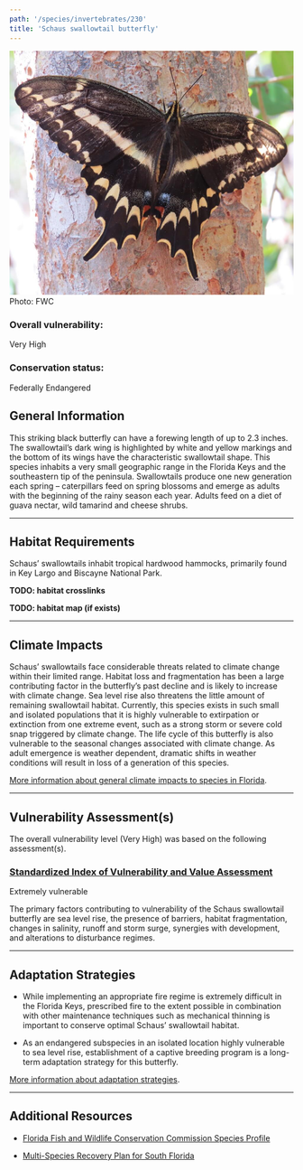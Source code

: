 ```yaml
---
path: '/species/invertebrates/230'
title: 'Schaus swallowtail butterfly'
---
```


<content-header icon="terrestrial_invertebrates" title="Schaus swallowtail butterfly" subtitle="Heraclides aristodemus ponceanus"></content-header>

<div id="TopSection">

<div class="header-photo"><img src="230.jpg" alt="Photo for Schaus swallowtail butterfly"/>
<figcaption>Photo: FWC</figcaption></div>

<div>

### Overall vulnerability:

<div class="vulnerability vulnerability-extreme">Very High</div>

### Conservation status:

Federally Endangered

</div>
</div>

## General Information

This striking black butterfly can have a forewing length of up to 2.3 inches.  The swallowtail’s dark wing is highlighted by white and yellow markings and the bottom of its wings have the characteristic swallowtail shape.  This species inhabits a very small geographic range in the Florida Keys and the southeastern tip of the peninsula.  Swallowtails produce one new generation each spring – caterpillars feed on spring blossoms and emerge as adults with the beginning of the rainy season each year.  Adults feed on a diet of guava nectar, wild tamarind and cheese shrubs.

<hr />

## Habitat Requirements



Schaus’ swallowtails inhabit tropical hardwood hammocks, primarily found in Key Largo and Biscayne National Park.

**TODO: habitat crosslinks**

**TODO: habitat map (if exists)**

<hr />

## Climate Impacts

Schaus’ swallowtails face considerable threats related to climate change within their limited range.  Habitat loss and fragmentation has been a large contributing factor in the butterfly’s past decline and is likely to increase with climate change.  Sea level rise also threatens the little amount of remaining swallowtail habitat.  Currently, this species exists in such small and isolated populations that it is highly vulnerable to extirpation or extinction from one extreme event, such as a strong storm or severe cold snap triggered by climate change.  The life cycle of this butterfly is also vulnerable to the seasonal changes associated with climate change.  As adult emergence is weather dependent, dramatic shifts in weather conditions will result in loss of a generation of this species.

[More information about general climate impacts to species in Florida](/impacts/species).



<hr />

## Vulnerability Assessment(s)

The overall vulnerability level (Very High) was based on the following assessment(s).
#### 
<div class="vulnerability-header">
<h3><a href="/impacts/vulnerability/sivva/species">Standardized Index of Vulnerability and Value Assessment</a></h3>
<div class="vulnerability vulnerability-extreme">Extremely vulnerable</div>
</div> 

The primary factors contributing to vulnerability of the Schaus swallowtail butterfly are sea level rise, the presence of barriers, habitat fragmentation, changes in salinity, runoff and storm surge, synergies with development, and alterations to disturbance regimes.


<hr />

## Adaptation Strategies

- While implementing an appropriate fire regime is extremely difficult in the Florida Keys, prescribed fire to the extent possible in combination with other maintenance techniques such as mechanical thinning is important to conserve optimal Schaus’ swallowtail habitat.

- As an endangered subspecies in an isolated location highly vulnerable to sea level rise, establishment of a captive breeding program is a long-term adaptation strategy for this butterfly.

[More information about adaptation strategies](/strategies).

<hr />


## Additional Resources

- [Florida Fish and Wildlife Conservation Commission Species Profile](https://myfwc.com/wildlifehabitats/profiles/invertebrates/schaus-swallowtail-butterfly/)

- [Multi-Species Recovery Plan for South Florida](https://ecos.fws.gov/docs/recovery_plan/sfl_msrp/SFL_MSRP_Species.pdf)

